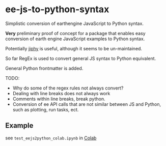 # ee-js-to-python-syntax
Simplistic conversion of earthengine JavaScript to Python syntax.

**Very** preliminary proof of concept for a package that enables easy conversion of
earth engine JavaScript examples to Python syntax.

Potentially [jiphy](https://github.com/timothycrosley/jiphy) is useful, although
it seems to be un-maintained.

So far RegEx is used to convert general JS syntax to Python equivalent.

General Python frontmatter is added.

TODO:
+ Why do some of the regex rules not always convert?
+ Dealing with line breaks does not always work
+ Comments within line breaks, break python.  
+ Conversion of ee API calls that are not similar between JS and Python, 
such as plotting, run tasks, ect. 


## Example
see `test_eejs2python_colab.ipynb` in [Colab](https://colab.research.google.com)
